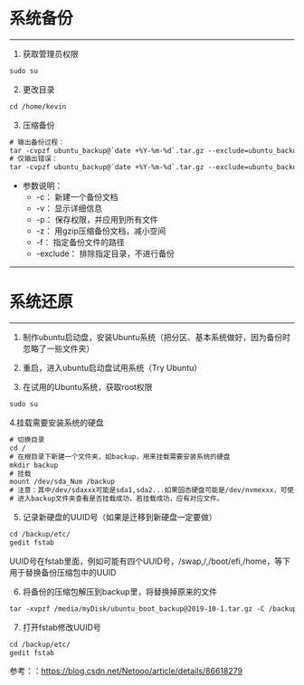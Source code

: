 # 系统备份
----------

1. 获取管理员权限
```html
sudo su
```

2. 更改目录
```html
cd /home/kevin
```

3. 压缩备份
```html
# 输出备份过程：
tar -cvpzf ubuntu_backup@`date +%Y-%m-%d`.tar.gz --exclude=ubuntu_backup@`date +%Y-%m-%d`.tar.gz --exclude=/proc --exclude=/tmp --exclude=/boot --exclude=/lost+found --exclude=/media --exclude=/mnt --exclude=/run /
# 仅输出错误：
tar -cvpzf ubuntu_backup@`date +%Y-%m-%d`.tar.gz --exclude=ubuntu_backup@`date +%Y-%m-%d`.tar.gz --exclude=/proc --exclude=/tmp --exclude=/boot --exclude=/lost+found --exclude=/media --exclude=/mnt --exclude=/run / >/dev/null
```
* 参数说明： 
  * -c： 新建一个备份文档 
  * -v： 显示详细信息 
  * -p： 保存权限，并应用到所有文件 
  * -z： 用gzip压缩备份文档，减小空间 
  * -f： 指定备份文件的路径 
  * -exclude： 排除指定目录，不进行备份



----------
# 系统还原
----------

1. 制作ubuntu启动盘，安装Ubuntu系统（把分区、基本系统做好，因为备份时忽略了一些文件夹）
2. 重启，进入ubuntu启动盘试用系统（Try Ubuntu）

3. 在试用的Ubuntu系统，获取root权限
```html
sudo su
```

4.挂载需要安装系统的硬盘

```html
# 切换目录
cd /
# 在根目录下新建一个文件夹，如backup，用来挂载需要安装系统的硬盘
mkdir backup
# 挂载
mount /dev/sda_Num /backup
# 注意：其中/dev/sdaxxx可能是sda1,sda2...如果固态硬盘可能是/dev/nvmexxx，可使用fdisk -l查看硬盘号
# 进入backup文件夹查看是否挂载成功，若挂载成功，应有对应文件。
``` 

5. 记录新硬盘的UUID号（如果是迁移到新硬盘一定要做）
```html
cd /backup/etc/
gedit fstab
```
UUID号在fstab里面，例如可能有四个UUID号，/swap,/,/boot/efi,/home，等下用于替换备份压缩包中的UUID

6. 将备份的压缩包解压到backup里，将替换掉原来的文件
```html
tar -xvpzf /media/myDisk/ubuntu_boot_backup@2019-10-1.tar.gz -C /backup
```

7. 打开fstab修改UUID号
```html
cd /backup/etc/
gedit fstab
```

参考：：https://blog.csdn.net/Netooo/article/details/86618279
